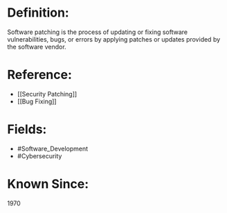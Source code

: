 

# Definition:
Software patching is the process of updating or fixing software vulnerabilities, bugs, or errors by applying patches or updates provided by the software vendor.

# Reference:
- [[Security Patching]]
- [[Bug Fixing]]

# Fields: 
- #Software_Development
- #Cybersecurity

# Known Since:
1970

